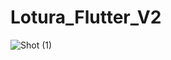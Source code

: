 # Lotura_Flutter_V2

![Shot (1)](https://github.com/user-attachments/assets/3854477d-6fb9-4967-9c89-1f05ebc32d32)
